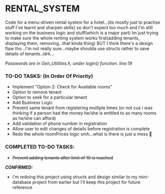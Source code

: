# RENTAL_SYSTEM

Code for a menu-driven rental system for a hotel...(its mostly just to practise stuff I've learnt and sharpen skills)
so don't expect too much and I'm still working on  the business logic and stuff(which is a major part)
Im just trying to make sure the whole renting system works first(adding tenants, displaying them, removing...that kinda thing)
BUT I think there's a design flaw tho...I'm not really sure...maybe shoulda use structs rather to save details of tenants..idrk...

*Passwords are in Gen_Utilities.h, under login() function. line:19*


### TO-DO TASKS: (In Order Of Priority)
- Implement "Option 2: Check for Available rooms"
- Option to remove tenant
- Option to seek for a particular tenant
- Add Business Logic
- Prevent same tenant from registering multiple times
  (or not cuz i was thinking if a person had the money he/she is entitled to as many rooms as he/she can afford)
- Add validation of phone number in registration
- Allow user to edit changes of details before registration is complete
- Redo the whole roomPrices logic smh...what is there is just a mess :facepalm:

### **COMPLETED TO-DO TASKS:**
- ~~Prevent adding tenants after limit of 10 is reached~~

***CONFIRMED:***
- I'm redoing this project using structs and design similar to my mini-database project from earlier
  but I'll keep this project for future reference
